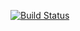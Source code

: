 [![Build Status](https://travis-ci.org/brownman/ofer_asks.svg?branch=develop)](https://travis-ci.org/brownman/ofer_asks)
